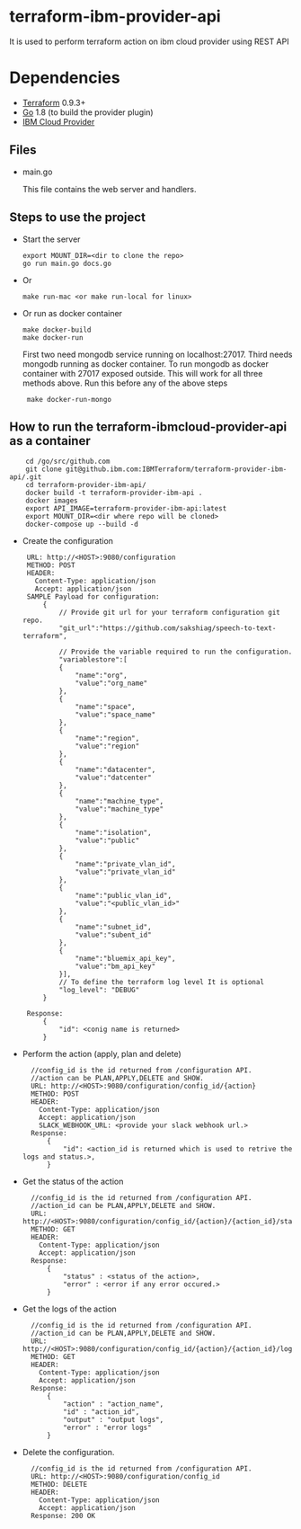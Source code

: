 # terraform-ibm-provider-api

It is used to perform terraform action on ibm cloud provider using REST API

# Dependencies

-	[Terraform](https://www.terraform.io/downloads.html) 0.9.3+
-	[Go](https://golang.org/doc/install) 1.8 (to build the provider plugin)
-   [IBM Cloud Provider](https://github.com/IBM-Cloud/terraform-provider-ibm/)


## Files

*   main.go

    This file contains the web server and handlers.


## Steps to use the project

*  Start the server

       export MOUNT_DIR=<dir to clone the repo>
       go run main.go docs.go

*  Or 

       make run-mac <or make run-local for linux>

*  Or run as docker container

       make docker-build
       make docker-run

    First two need mongodb service running on localhost:27017. Third needs mongodb running as docker container. To run mongodb as docker container with 27017 exposed outside. This will work for all three methods above. Run this before any of the above steps
        
        make docker-run-mongo
        



## How to run the terraform-ibmcloud-provider-api as a container
        
        cd /go/src/github.com
        git clone git@github.ibm.com:IBMTerraform/terraform-provider-ibm-api/.git
        cd terraform-provider-ibm-api/
        docker build -t terraform-provider-ibm-api .
        docker images
        export API_IMAGE=terraform-provider-ibm-api:latest
        export MOUNT_DIR=<dir where repo will be cloned>
        docker-compose up --build -d
        
*  Create the configuration <br />
     
        URL: http://<HOST>:9080/configuration
        METHOD: POST 
        HEADER: 
          Content-Type: application/json
          Accept: application/json
        SAMPLE Payload for configuration:
            {  
                // Provide git url for your terraform configuration git repo.
                "git_url":"https://github.com/sakshiag/speech-to-text-terraform",

                // Provide the variable required to run the configuration.
                "variablestore":[  
                {  
                    "name":"org",
                    "value":"org_name"
                },
                {  
                    "name":"space",
                    "value":"space_name"
                },
                {       
                    "name":"region",
                    "value":"region"
                },
                {  
                    "name":"datacenter",
                    "value":"datcenter"
                },
                {  
                    "name":"machine_type",
                    "value":"machine_type"
                },
                {  
                    "name":"isolation",
                    "value":"public"
                },
                {  
                    "name":"private_vlan_id",
                    "value":"private_vlan_id"
                },
                {  
                    "name":"public_vlan_id",
                    "value":"<public_vlan_id>"
                },
                {  
                    "name":"subnet_id",
                    "value":"subent_id"
                },
                {  
                    "name":"bluemix_api_key",
                    "value":"bm_api_key"
                }],
                // To define the terraform log level It is optional
                "log_level": "DEBUG"
            }

        Response:
            {
                "id": <conig name is returned>
            }

* Perform the action (apply, plan and delete) <br />

        //config_id is the id returned from /configuration API.
        //action can be PLAN,APPLY,DELETE and SHOW.
        URL: http://<HOST>:9080/configuration/config_id/{action}
        METHOD: POST
        HEADER: 
          Content-Type: application/json
          Accept: application/json
          SLACK_WEBHOOK_URL: <provide your slack webhook url.>
        Response:
            {
                "id": <action_id is returned which is used to retrive the logs and status.>,
            }

* Get the status of the action <br />

        //config_id is the id returned from /configuration API.
        //action_id can be PLAN,APPLY,DELETE and SHOW.
        URL: http://<HOST>:9080/configuration/config_id/{action}/{action_id}/status
        METHOD: GET
        HEADER: 
          Content-Type: application/json
          Accept: application/json
        Response:
            {
                "status" : <status of the action>,
                "error" : <error if any error occured.>
            }

* Get the logs of the action <br />

        //config_id is the id returned from /configuration API.
        //action_id can be PLAN,APPLY,DELETE and SHOW.
        URL: http://<HOST>:9080/configuration/config_id/{action}/{action_id}/log
        METHOD: GET
        HEADER: 
          Content-Type: application/json
          Accept: application/json
        Response:
            {
                "action" : "action_name",
                "id" : "action_id",
                "output" : "output logs",
                "error" : "error logs"
            }

* Delete the configuration. <br />

        //config_id is the id returned from /configuration API.
        URL: http://<HOST>:9080/configuration/config_id
        METHOD: DELETE
        HEADER: 
          Content-Type: application/json
          Accept: application/json
        Response: 200 OK
